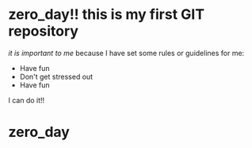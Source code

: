 
# zero_day!! **this is my first GIT repository**

*it is important to me* because I have set some rules or guidelines for me:

* Have fun
* Don't get stressed out
* Have fun

I can do it!!



# zero_day
